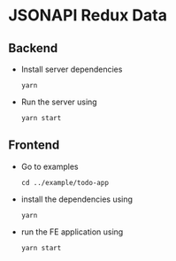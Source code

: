 # JSONAPI Redux Data

## Backend

- Install server dependencies
  ```
  yarn
  ```
- Run the server using 
  ```
  yarn start
  ```

## Frontend 

- Go to examples
  ```
  cd ../example/todo-app
  ```
- install the dependencies using 
  ``` 
  yarn
  ```
- run the FE application using 
  ```
  yarn start 
  ```